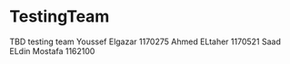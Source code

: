 # TestingTeam
TBD testing team 
Youssef Elgazar 1170275
Ahmed ELtaher 1170521
Saad ELdin Mostafa 1162100

